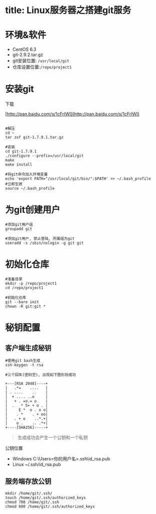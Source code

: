 title: Linux服务器之搭建git服务
==============================

# 环境&软件  

* CentOS 6.3  
* git-2.9.2.tar.gz  
* git安装位置: `/usr/local/git`
* 仓库设置位置:`/repo/project1`

# 安装git

下载  

[http://pan.baidu.com/s/1cFrIWI](http://pan.baidu.com/s/1cFrIWI)

```shell

#解压
cd ~
tar zxf git-1.7.9.1.tar.gz

#安装
cd git-1.7.9.1
./configure --prefix=/usr/local/git
make
make install

#将git命令加入环境变量
echo 'export PATH="/usr/local/git/bin/":$PATH' >> ~/.bash_profile
#立即生效
source ~/.bash_profile
```

# 为git创建用户

```shell
#添加git用户组
groupadd git

#添加git用户, 禁止登陆, 所属组为git
useradd -s /sbin/nologin -g git git
```

# 初始化仓库

```shell
#准备目录
mkdir -p /repo/project1
cd /repo/project1

#初始化仓库
git --bare init
chown -R git:git *
```

# 秘钥配置

## 客户端生成秘钥

```shell
#使用git bash生成
ssh-keygen -t rsa

#三个回车(密码空), 出现如下图形则成功

+---[RSA 2048]----+
|   .*=    ....   |
| . ....    ..    |
|  + .... ..o     |
|   + . =o.= o    |
|  .   * S+ + o . |
|     E *  o . o o|
|    . *    . + oo|
|   . + o    ..*.+|
|    o .    .. .*+|
+----[SHA256]-----+

```

> 生成成功会产生一个公钥和一个私钥

公钥位置  

* Windows C:\Users\<你的用户名>\.ssh\id_rsa.pub
* Linux ~/.ssh/id_rsa.pub

## 服务端存放公钥

```shell
mkdir /home/git/.ssh/
touch /home/git/.ssh/authorized_keys
chmod 700 /home/git/.ssh
chmod 600 /home/git/.ssh/authorized_keys
```

